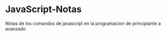 # JavaScript-Notas
Notas de los comandos de javascript  en la programacion de principiante a avanzado
